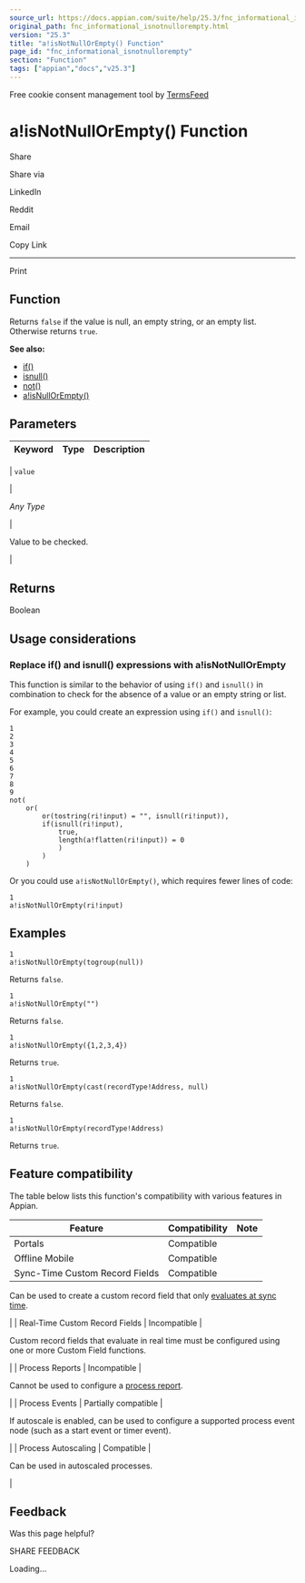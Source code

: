 ```yaml
---
source_url: https://docs.appian.com/suite/help/25.3/fnc_informational_isnotnullorempty.html
original_path: fnc_informational_isnotnullorempty.html
version: "25.3"
title: "a!isNotNullOrEmpty() Function"
page_id: "fnc_informational_isnotnullorempty"
section: "Function"
tags: ["appian","docs","v25.3"]
---
```



Free cookie consent management tool by [TermsFeed](https://www.termsfeed.com/)

# a!isNotNullOrEmpty() Function

Share

Share via

LinkedIn

Reddit

Email

Copy Link

* * *

Print

## Function

Returns `false` if the value is null, an empty string, or an empty list. Otherwise returns `true`.

**See also:**

-   [if()](fnc_logical_if.html)
-   [isnull()](fnc_informational_isnull.html)
-   [not()](fnc_logical_not.html)
-   [a!isNullOrEmpty()](fnc_informational_isnullorempty.html)

## Parameters

| Keyword | Type | Description |
| --- | --- | --- |
|
`value`

 |

_Any Type_

 |

Value to be checked.

 |

## Returns

Boolean

## Usage considerations

### Replace if() and isnull() expressions with a!isNotNullOrEmpty

This function is similar to the behavior of using `if()` and `isnull()` in combination to check for the absence of a value or an empty string or list.

For example, you could create an expression using `if()` and `isnull()`:

```
1
2
3
4
5
6
7
8
9
not(
    or(
        or(tostring(ri!input) = "", isnull(ri!input)),
        if(isnull(ri!input),
            true,
            length(a!flatten(ri!input)) = 0
            )
        )
    )
```

Or you could use `a!isNotNullOrEmpty()`, which requires fewer lines of code:

```
1
a!isNotNullOrEmpty(ri!input)
```

## Examples

```
1
a!isNotNullOrEmpty(togroup(null))
```

Returns `false`.

```
1
a!isNotNullOrEmpty("")
```

Returns `false`.

```
1
a!isNotNullOrEmpty({1,2,3,4})
```

Returns `true`.

```
1
a!isNotNullOrEmpty(cast(recordType!Address, null)
```

Returns `false`.

```
1
a!isNotNullOrEmpty(recordType!Address)
```

Returns `true`.

## Feature compatibility

The table below lists this function's compatibility with various features in Appian.

| Feature | Compatibility | Note |
| --- | --- | --- |
| Portals | Compatible |  |
| Offline Mobile | Compatible |  |
| Sync-Time Custom Record Fields | Compatible |
Can be used to create a custom record field that only [evaluates at sync time](custom-record-fields.html#prodlink-sync-time-evaluations).

 |
| Real-Time Custom Record Fields | Incompatible |

Custom record fields that evaluate in real time must be configured using one or more Custom Field functions.

 |
| Process Reports | Incompatible |

Cannot be used to configure a [process report](Process_Reports.html).

 |
| Process Events | Partially compatible |

If autoscale is enabled, can be used to configure a supported process event node (such as a start event or timer event).

 |
| Process Autoscaling | Compatible |

Can be used in autoscaled processes.

 |

## Feedback

Was this page helpful?

SHARE FEEDBACK

Loading...